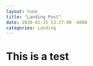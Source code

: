 ```yaml
---
layout: home
title: "Landing Post"
date: 2020-01-25 13:27:00 -0000
categories: Landing
---
```


<h1> This is a test </h1>

